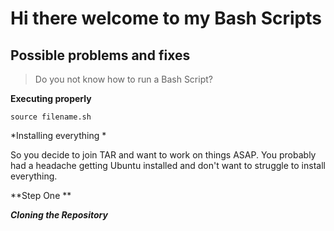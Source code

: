 # Hi there welcome to my Bash Scripts

## Possible problems and fixes

> Do you not know how to run a Bash Script?

**Executing properly**

```
source filename.sh

```
*Installing everything *

So you decide to join TAR and want to work on things ASAP.
You probably had a headache getting Ubuntu installed and don't want to struggle to install everything.

**Step One **

***Cloning the Repository***
